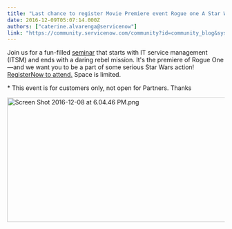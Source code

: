 ```yaml
---
title: "Last chance to register Movie Premiere event Rogue one A Star Wars Story in Philadelphia PA on December th"
date: 2016-12-09T05:07:14.000Z
authors: ["caterine.alvarenga@servicenow"]
link: "https://community.servicenow.com/community?id=community_blog&sys_id=94edaae9dbd0dbc01dcaf3231f9619a2"
---
```

<p>Join us for a fun-filled <a title="p.connect.servicenow.com/e/es?s=1133&e=576174&elq" href="http://app.connect.servicenow.com/e/es?s=1133&amp;e=576174&amp;elq">seminar</a> that starts with IT service management (ITSM) and ends with a daring rebel mission. It's the premiere of Rogue One—and we want you to be a part of some serious Star Wars action! <a title="p.connect.servicenow.com/e/es?s=1133&e=576174&elq" href="http://app.connect.servicenow.com/e/es?s=1133&amp;e=576174&amp;elq">RegisterNow to attend.</a> Space is limited.</p><p></p><p>* This event is for customers only, not open for Partners. Thanks</p><p></p><p><img   alt="Screen Shot 2016-12-08 at 6.04.46 PM.png" class="image-1 jive-image" src="04be4982db54d344e9737a9e0f9619d4.iix" style="width: 620px; height: 288px;"/></p>